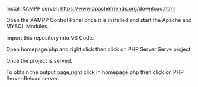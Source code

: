 Install XAMPP server:
      https://www.apachefriends.org/download.html
      
Open the XAMPP Control Panel once it is installed and start the Apache and MYSQL Modules.

Import this repository into VS Code.

Open homepage.php and right click then click on PHP Server:Serve project.

Once the project is served.

To obtain the output page,right click in homepage.php then click on PHP Server:Reload server.
